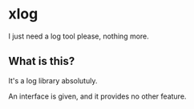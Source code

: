 # xlog

I just need a log tool please, nothing more.

## What is this?

It's a log library absolutuly. 

An interface is given, and it provides no other feature.
